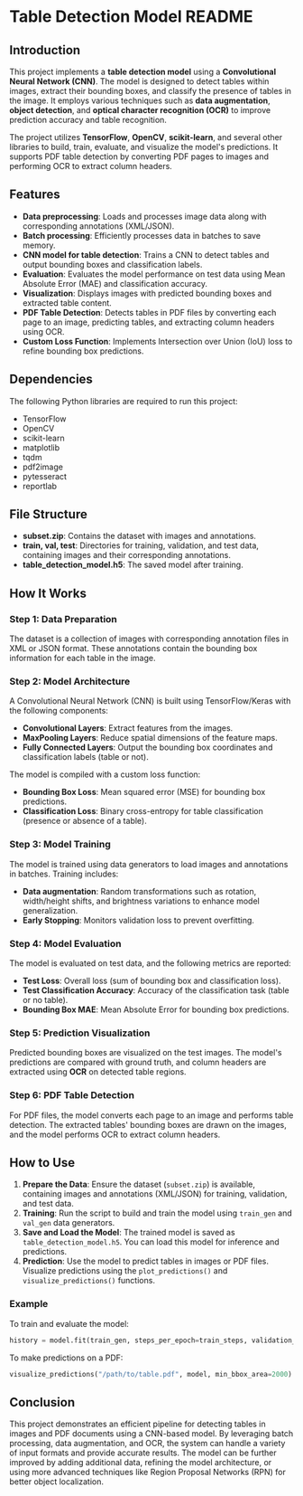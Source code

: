 # Table Detection Model README

## Introduction

This project implements a **table detection model** using a **Convolutional Neural Network (CNN)**. The model is designed to detect tables within images, extract their bounding boxes, and classify the presence of tables in the image. It employs various techniques such as **data augmentation**, **object detection**, and **optical character recognition (OCR)** to improve prediction accuracy and table recognition.

The project utilizes **TensorFlow**, **OpenCV**, **scikit-learn**, and several other libraries to build, train, evaluate, and visualize the model's predictions. It supports PDF table detection by converting PDF pages to images and performing OCR to extract column headers.

## Features

- **Data preprocessing**: Loads and processes image data along with corresponding annotations (XML/JSON).
- **Batch processing**: Efficiently processes data in batches to save memory.
- **CNN model for table detection**: Trains a CNN to detect tables and output bounding boxes and classification labels.
- **Evaluation**: Evaluates the model performance on test data using Mean Absolute Error (MAE) and classification accuracy.
- **Visualization**: Displays images with predicted bounding boxes and extracted table content.
- **PDF Table Detection**: Detects tables in PDF files by converting each page to an image, predicting tables, and extracting column headers using OCR.
- **Custom Loss Function**: Implements Intersection over Union (IoU) loss to refine bounding box predictions.

## Dependencies

The following Python libraries are required to run this project:

- TensorFlow
- OpenCV
- scikit-learn
- matplotlib
- tqdm
- pdf2image
- pytesseract
- reportlab


## File Structure

- **subset.zip**: Contains the dataset with images and annotations.
- **train, val, test**: Directories for training, validation, and test data, containing images and their corresponding annotations.
- **table_detection_model.h5**: The saved model after training.

## How It Works

### Step 1: Data Preparation
The dataset is a collection of images with corresponding annotation files in XML or JSON format. These annotations contain the bounding box information for each table in the image.

### Step 2: Model Architecture
A Convolutional Neural Network (CNN) is built using TensorFlow/Keras with the following components:
- **Convolutional Layers**: Extract features from the images.
- **MaxPooling Layers**: Reduce spatial dimensions of the feature maps.
- **Fully Connected Layers**: Output the bounding box coordinates and classification labels (table or not).

The model is compiled with a custom loss function:
- **Bounding Box Loss**: Mean squared error (MSE) for bounding box predictions.
- **Classification Loss**: Binary cross-entropy for table classification (presence or absence of a table).

### Step 3: Model Training
The model is trained using data generators to load images and annotations in batches. Training includes:
- **Data augmentation**: Random transformations such as rotation, width/height shifts, and brightness variations to enhance model generalization.
- **Early Stopping**: Monitors validation loss to prevent overfitting.

### Step 4: Model Evaluation
The model is evaluated on test data, and the following metrics are reported:
- **Test Loss**: Overall loss (sum of bounding box and classification loss).
- **Test Classification Accuracy**: Accuracy of the classification task (table or no table).
- **Bounding Box MAE**: Mean Absolute Error for bounding box predictions.

### Step 5: Prediction Visualization
Predicted bounding boxes are visualized on the test images. The model's predictions are compared with ground truth, and column headers are extracted using **OCR** on detected table regions.

### Step 6: PDF Table Detection
For PDF files, the model converts each page to an image and performs table detection. The extracted tables' bounding boxes are drawn on the images, and the model performs OCR to extract column headers.

## How to Use

1. **Prepare the Data**: Ensure the dataset (`subset.zip`) is available, containing images and annotations (XML/JSON) for training, validation, and test data.
2. **Training**: Run the script to build and train the model using `train_gen` and `val_gen` data generators.
3. **Save and Load the Model**: The trained model is saved as `table_detection_model.h5`. You can load this model for inference and predictions.
4. **Prediction**: Use the model to predict tables in images or PDF files. Visualize predictions using the `plot_predictions()` and `visualize_predictions()` functions.

### Example

To train and evaluate the model:

```python
history = model.fit(train_gen, steps_per_epoch=train_steps, validation_data=val_gen, validation_steps=val_steps, epochs=5)
```

To make predictions on a PDF:

```python
visualize_predictions("/path/to/table.pdf", model, min_bbox_area=2000)
```

## Conclusion

This project demonstrates an efficient pipeline for detecting tables in images and PDF documents using a CNN-based model. By leveraging batch processing, data augmentation, and OCR, the system can handle a variety of input formats and provide accurate results. The model can be further improved by adding additional data, refining the model architecture, or using more advanced techniques like Region Proposal Networks (RPN) for better object localization.
